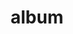 ---
layout: album
resource: instagram
title: "album"
description: "masonry"
active: gallery
header-img: "img/gallery-bg.jpg"
album-title: "my 9th album"
images:
  - image_path: teamy_99/1+/20210815_153307_237134997_442521250191008_6619947394680436877_n.jpg
  - image_path: teamy_99/1+/20210927_193446_243178648_603955014299829_3071233780834858833_n.jpg
  - image_path: teamy_99/1+/20211228_132124_270008894_695846628072977_8661618403870285446_n.jpg
  - image_path: teamy_99/1+/20211228_132124_270053332_288881373071675_287757537117233333_n.jpg
  - image_path: teamy_99/1+/20211228_132124_270243298_439552101147881_8200767733779629083_n.jpg
  - image_path: teamy_99/1+/20220121_191232_272173680_301219142066923_3246519098447165285_n.jpg
  - image_path: teamy_99/1+/20220209_165943_273509904_1284006215342263_3744912938295261048_n.jpg
  - image_path: teamy_99/1+/20220215_155540_273991148_481206370405166_9186863967761189398_n.jpg
  - image_path: teamy_99/1+/20220423_083056_278877088_109702735053991_4875101433340032643_n.jpg
  - image_path: teamy_99/1+/20220423_083056_278904549_739535750743767_1097661134403391332_n.jpg
  - image_path: teamy_99/1+/20220423_083056_279060621_323019049942348_6759458855236463768_n.jpg
  - image_path: teamy_99/1+/20220429_094859_279284288_1576044276111149_2444749861338674530_n.jpg
  - image_path: teamy_99/1+/20220429_094859_279549311_3161292490750966_8752142948099714164_n.jpg
  - image_path: teamy_99/1+/20220523_164057_283218559_693943095247097_4696028434256823518_n.jpg
  - image_path: teamy_99/1+/20220525_135917_283714247_1030920351144930_5581650332428116593_n.jpg
  - image_path: teamy_99/1+/20220525_135917_283935626_1150772749043543_4267139357968129954_n.jpg
  - image_path: teamy_99/1+/20220529_190805_284432376_700805891180045_4596928777654099309_n.jpg
  - image_path: teamy_99/1+/20220611_193356_286176560_382525620608538_1737178073519719897_n.jpg
  - image_path: teamy_99/1+/20220804_161015_297150663_144838908176799_2916686136785533528_n.jpg
  - image_path: teamy_99/1+/20220830_213223_302417266_2868584266784006_4117077411917096999_n.jpg
  - image_path: teamy_99/1+/20221011_130612_310978862_1814032238945708_1144858445607277529_n.jpg
  - image_path: teamy_99/1+/20221127_212305_317014213_6171982602890695_7993561301089357720_n.jpg
  - image_path: teamy_99/1+/20221215_180750_319718524_144712631396179_3149458091800845746_n.jpg
  - image_path: teamy_99/1+/20230119_233921_326030980_460955922896552_7709494872998055706_n.jpg
  - image_path: teamy_99/1+/20230210_190601_330382452_547740547324022_8062179736725611051_n.jpg
  - image_path: teamy_99/1+/20230525_160413_348691608_1418114018936175_7941650665005220958_n.jpg
  - image_path: teamy_99/1+/20230525_160413_349131021_190286970222167_314088046628323119_n.jpg
  - image_path: teamy_99/1+/20231027_132527_395143719_18373990330065911_8807837157306988386_n.jpg
  - image_path: teamy_99/1+/20231027_132527_395146176_18373990348065911_1833937574039585001_n.jpg
  - image_path: teamy_99/1+/20231027_132527_395314301_18373990339065911_2907263452830413162_n.jpg
---
